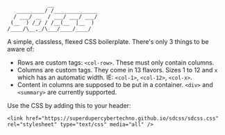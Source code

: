 ```
             __
   _________/ /______________
  / ___/ __  / ___/ ___/ ___/
 (__  ) /_/ / /__(__  |__  )
/____/\__,_/\___/____/____/

```

A simple, classless, flexed CSS boilerplate. There's only 3 things to be aware of:
* Rows are custom tags: `<col-row>`. These must only contain columns.
* Columns are custom tags. They come in 13 flavors. Sizes 1 to 12 and `x` which has an automatic width. IE: `<col-1>`, `<col-12>`, `<col-x>`.
* Content in columns are supposed to be put in a container. `<div>` and `<summary>` are currently supported.

Use the CSS by adding this to your header:
```
<link href="https://superdupercybertechno.github.io/sdcss/sdcss.css" rel="stylesheet" type="text/css" media="all" />
```
